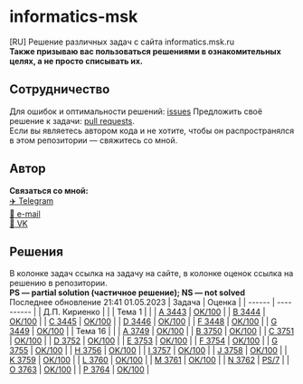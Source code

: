 # informatics-msk
[RU] Решение различных задач с сайта informatics.msk.ru <br>
**Также призываю вас пользоваться решениями в ознакомительных целях, а не просто списывать их.** 

## Сотрудничество 
Для ошибок и оптимальности решений: [issues](https://github.com/Mollior/informatics-msk/issues)
Предложить своё решение к задачи: [pull requests](https://github.com/Mollior/informatics-msk/pulls). <br>
Если вы являетесь автором кода и не хотите, чтобы он распространялся в этом репозитории — свяжитесь со мной.

## Автор
**Связаться со мной:**<br>
[:airplane: Telegram](https://t.me/mollior) <br>
[:e-mail: e-mail](mailto:maxi.efrem@yandex.ru) <br>
[:diamond_shape_with_a_dot_inside: VK](https://vk.com/id344397777)<br>

## Решения
В колонке задач ссылка на задачу на сайте, в колонке оценок ссылка на решению в репозитории.<br> 
**PS — partial solution (частичное решение); NS — not solved**<br>
Последнее обновление 21:41 01.05.2023
| Задача | Оценка |
| ------ | ---------- |
| Д.П. Кириенко |  |
| Тема 1 |  |
| [A 3443](https://informatics.msk.ru/mod/statements/view.php?id=3290&chapterid=3443#1) | [OK/100](https://github.com/Mollior/informatics-msk/blob/main/%D0%94.%D0%9F.%20%D0%9A%D0%B8%D1%80%D0%B8%D0%B5%D0%BD%D0%BA%D0%BE/%D0%A2%D0%B5%D0%BC%D0%B0%201/A.py) |
| [B 3444](https://informatics.msk.ru/mod/statements/view.php?id=3290&chapterid=3444#1) | [OK/100](https://github.com/Mollior/informatics-msk/blob/main/%D0%94.%D0%9F.%20%D0%9A%D0%B8%D1%80%D0%B8%D0%B5%D0%BD%D0%BA%D0%BE/%D0%A2%D0%B5%D0%BC%D0%B0%201/B.py) |
| [C 3445](https://informatics.msk.ru/mod/statements/view.php?id=3290&chapterid=3445#1) | [OK/100](https://github.com/Mollior/informatics-msk/blob/main/%D0%94.%D0%9F.%20%D0%9A%D0%B8%D1%80%D0%B8%D0%B5%D0%BD%D0%BA%D0%BE/%D0%A2%D0%B5%D0%BC%D0%B0%201/C.py) |
| [D 3446](https://informatics.msk.ru/mod/statements/view.php?id=3290&chapterid=3446#1) | [OK/100](https://github.com/Mollior/informatics-msk/blob/main/%D0%94.%D0%9F.%20%D0%9A%D0%B8%D1%80%D0%B8%D0%B5%D0%BD%D0%BA%D0%BE/%D0%A2%D0%B5%D0%BC%D0%B0%201/D.py) |
| [F 3448](https://informatics.msk.ru/mod/statements/view.php?id=3290&chapterid=3448#1) | [OK/100](https://github.com/Mollior/informatics-msk/blob/main/%D0%94.%D0%9F.%20%D0%9A%D0%B8%D1%80%D0%B8%D0%B5%D0%BD%D0%BA%D0%BE/%D0%A2%D0%B5%D0%BC%D0%B0%201/F.py) |
| [G 3449](https://informatics.msk.ru/mod/statements/view.php?id=3290&chapterid=3449#1) | [OK/100](https://github.com/Mollior/informatics-msk/blob/main/%D0%94.%D0%9F.%20%D0%9A%D0%B8%D1%80%D0%B8%D0%B5%D0%BD%D0%BA%D0%BE/%D0%A2%D0%B5%D0%BC%D0%B0%201/G.py) |
| Тема 16 |  |
| [A 3749](https://informatics.msk.ru/mod/statements/view.php?id=4535&chapterid=3749#1) | [OK/100](https://github.com/Mollior/informatics-msk/blob/main/%D0%94.%D0%9F.%20%D0%9A%D0%B8%D1%80%D0%B8%D0%B5%D0%BD%D0%BA%D0%BE/%D0%A2%D0%B5%D0%BC%D0%B0%2016/A.py) |
| [B 3750](https://informatics.msk.ru/mod/statements/view.php?id=4535&chapterid=3750#1) | [OK/100](https://github.com/Mollior/informatics-msk/blob/main/%D0%94.%D0%9F.%20%D0%9A%D0%B8%D1%80%D0%B8%D0%B5%D0%BD%D0%BA%D0%BE/%D0%A2%D0%B5%D0%BC%D0%B0%2016/B.py) |
| [C 3751](https://informatics.msk.ru/mod/statements/view.php?id=4535&chapterid=3751#1) | [OK/100](https://github.com/Mollior/informatics-msk/blob/main/%D0%94.%D0%9F.%20%D0%9A%D0%B8%D1%80%D0%B8%D0%B5%D0%BD%D0%BA%D0%BE/%D0%A2%D0%B5%D0%BC%D0%B0%2016/C.py) |
| [D 3752](https://informatics.msk.ru/mod/statements/view.php?id=4535&chapterid=3752#1) | [OK/100](https://github.com/Mollior/informatics-msk/blob/main/%D0%94.%D0%9F.%20%D0%9A%D0%B8%D1%80%D0%B8%D0%B5%D0%BD%D0%BA%D0%BE/%D0%A2%D0%B5%D0%BC%D0%B0%2016/D.py) |
| [E 3753](https://informatics.msk.ru/mod/statements/view.php?id=4535&chapterid=3753#1) | [OK/100](https://github.com/Mollior/informatics-msk/blob/main/%D0%94.%D0%9F.%20%D0%9A%D0%B8%D1%80%D0%B8%D0%B5%D0%BD%D0%BA%D0%BE/%D0%A2%D0%B5%D0%BC%D0%B0%2016/E.py) |
| [F 3754](https://informatics.msk.ru/mod/statements/view.php?id=4535&chapterid=3754#1) | [OK/100](https://github.com/Mollior/informatics-msk/blob/main/%D0%94.%D0%9F.%20%D0%9A%D0%B8%D1%80%D0%B8%D0%B5%D0%BD%D0%BA%D0%BE/%D0%A2%D0%B5%D0%BC%D0%B0%2016/F.py) |
| [G 3755](https://informatics.msk.ru/mod/statements/view.php?id=4535&chapterid=3755#1) | [OK/100](https://github.com/Mollior/informatics-msk/blob/main/%D0%94.%D0%9F.%20%D0%9A%D0%B8%D1%80%D0%B8%D0%B5%D0%BD%D0%BA%D0%BE/%D0%A2%D0%B5%D0%BC%D0%B0%2016/G.py) |
| [H 3756](https://informatics.msk.ru/mod/statements/view.php?id=4535&chapterid=3756#1) | [OK/100](https://github.com/Mollior/informatics-msk/blob/main/%D0%94.%D0%9F.%20%D0%9A%D0%B8%D1%80%D0%B8%D0%B5%D0%BD%D0%BA%D0%BE/%D0%A2%D0%B5%D0%BC%D0%B0%2016/H.py) |
| [I 3757](https://informatics.msk.ru/mod/statements/view.php?id=4535&chapterid=3757#1) | [OK/100](https://github.com/Mollior/informatics-msk/blob/main/%D0%94.%D0%9F.%20%D0%9A%D0%B8%D1%80%D0%B8%D0%B5%D0%BD%D0%BA%D0%BE/%D0%A2%D0%B5%D0%BC%D0%B0%2016/I.py) |
| [J 3758](https://informatics.msk.ru/mod/statements/view.php?id=4535&chapterid=3758#1) | [OK/100](https://github.com/Mollior/informatics-msk/blob/main/%D0%94.%D0%9F.%20%D0%9A%D0%B8%D1%80%D0%B8%D0%B5%D0%BD%D0%BA%D0%BE/%D0%A2%D0%B5%D0%BC%D0%B0%2016/J.py) |
| [K 3759](https://informatics.msk.ru/mod/statements/view.php?id=4535&chapterid=3759#1) | [OK/100](https://github.com/Mollior/informatics-msk/blob/main/%D0%94.%D0%9F.%20%D0%9A%D0%B8%D1%80%D0%B8%D0%B5%D0%BD%D0%BA%D0%BE/%D0%A2%D0%B5%D0%BC%D0%B0%2016/K.py) |
| [L 3760](https://informatics.msk.ru/mod/statements/view.php?id=4535&chapterid=3760#1) | [OK/100](https://github.com/Mollior/informatics-msk/blob/main/%D0%94.%D0%9F.%20%D0%9A%D0%B8%D1%80%D0%B8%D0%B5%D0%BD%D0%BA%D0%BE/%D0%A2%D0%B5%D0%BC%D0%B0%2016/L.py) |
| [M 3761](https://informatics.msk.ru/mod/statements/view.php?id=4535&chapterid=3761#1) | [OK/100](https://github.com/Mollior/informatics-msk/blob/main/%D0%94.%D0%9F.%20%D0%9A%D0%B8%D1%80%D0%B8%D0%B5%D0%BD%D0%BA%D0%BE/%D0%A2%D0%B5%D0%BC%D0%B0%2016/M.py) |
| [N 3762](https://informatics.msk.ru/mod/statements/view.php?id=4535&chapterid=3762#1) | [PS/7](https://github.com/Mollior/informatics-msk/blob/main/%D0%94.%D0%9F.%20%D0%9A%D0%B8%D1%80%D0%B8%D0%B5%D0%BD%D0%BA%D0%BE/%D0%A2%D0%B5%D0%BC%D0%B0%2016/N.py) |
| [O 3763](https://informatics.msk.ru/mod/statements/view.php?id=4535&chapterid=3763#1) | [OK/100](https://github.com/Mollior/informatics-msk/blob/main/%D0%94.%D0%9F.%20%D0%9A%D0%B8%D1%80%D0%B8%D0%B5%D0%BD%D0%BA%D0%BE/%D0%A2%D0%B5%D0%BC%D0%B0%2016/O.py) |
| [P 3764](https://informatics.msk.ru/mod/statements/view.php?id=4535&chapterid=3764#1) | [OK/100](https://github.com/Mollior/informatics-msk/blob/main/%D0%94.%D0%9F.%20%D0%9A%D0%B8%D1%80%D0%B8%D0%B5%D0%BD%D0%BA%D0%BE/%D0%A2%D0%B5%D0%BC%D0%B0%2016/P.py) |


